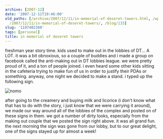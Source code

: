 ```yaml
---
archive: [2007-12]
date: '2007-12-11T19:46:00'
old_paths: [/archive/2007/12/11/in-memorial-of-deseret-towers.html, /wp/2007/12/11/in-memorial-of-deseret-towers/,
  /2007/12/11/in-memorial-of-deseret-towers/, /blog/133]
slug: '1197402360'
tags: [personal]
title: in memorial of deseret towers
---
```


freshman year story time. kids used to make out in the lobbies of DT...
A LOT. it was a bit obnoxious, so a couple of buddies and i made a group
on facebook called the anti-making out in DT lobbies league. we were
pretty proud of it, and a ton of people joined. i even heard some other
kids sitting in the cafeteria trying to make fun of us in order to justify
their PDAs or something. anyway, one night we decided to make a stand.
i typed up the following sign.

![nomo][1]

after going to the creamery and buying milk and licorice (i don't know
what that has to do with the story, i just know that we were carrying it
around), we made our way around all of the lobbies of the complex and
posted on of these signs in them. we got a number of dirty looks,
especially from the making out couple that we posted the sign right above.
it was all grand fun. the next morning the sign was gone from our lobby,
but to our great delight, one of the signs stayed up for almost a week!

[1]: 1.jpg

